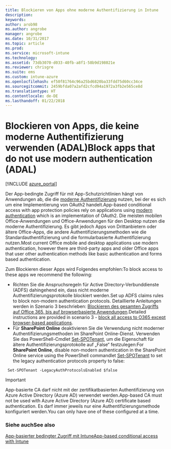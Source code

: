 ```yaml
---
title: Blockieren von Apps ohne moderne Authentifizierung in Intune
description: 
keywords: 
author: arob98
ms.author: angrobe
manager: angrobe
ms.date: 10/31/2017
ms.topic: article
ms.prod: 
ms.service: microsoft-intune
ms.technology: 
ms.assetid: 73db3070-d033-40fb-a8f1-58b9d198021e
ms.reviewer: chrisgre
ms.suite: ems
ms.custom: intune-azure
ms.openlocfilehash: ef50f81764c96a25bd6820ba33fdd75d60cc34ce
ms.sourcegitcommit: 2459bfda07a2afd2cfcd94a1972a3fb2e565ce8d
ms.translationtype: HT
ms.contentlocale: de-DE
ms.lasthandoff: 01/22/2018
---
```

# <a name="block-apps-that-do-not-use-modern-authentication-adal"></a><span data-ttu-id="e8159-102">Blockieren von Apps, die keine moderne Authentifizierung verwenden (ADAL)</span><span class="sxs-lookup"><span data-stu-id="e8159-102">Block apps that do not use modern authentication (ADAL)</span></span>

[!INCLUDE [azure_portal](./includes/azure_portal.md)]

<span data-ttu-id="e8159-103">Der App-bedingte Zugriff für mit App-Schutzrichtlinien hängt von Anwendungen ab, die die [moderne Authentifizierung](https://support.office.com/article/Using-Office-365-modern-authentication-with-Office-clients-776c0036-66fd-41cb-8928-5495c0f9168a) nutzen, bei der es sich um eine Implementierung von OAuth2 handelt.</span><span class="sxs-lookup"><span data-stu-id="e8159-103">App-based conditional access with app protection policies rely on applications using [modern authentication](https://support.office.com/article/Using-Office-365-modern-authentication-with-Office-clients-776c0036-66fd-41cb-8928-5495c0f9168a) which is an implementation of OAuth2.</span></span> <span data-ttu-id="e8159-104">Die meisten mobilen Office-Anwendungen und Office-Anwendungen für den Desktop nutzen die moderne Authentifizierung. Es gibt jedoch Apps von Drittanbietern oder ältere Office-Apps, die andere Authentifizierungsmethoden wie die Standardauthentifizierung und die formularbasierte Authentifizierung nutzen.</span><span class="sxs-lookup"><span data-stu-id="e8159-104">Most current Office mobile and desktop applications use modern authentication, however there are third-party apps and older Office apps that user other authentication methods like basic authentication and forms based authentication.</span></span>

<span data-ttu-id="e8159-105">Zum Blockieren dieser Apps wird Folgendes empfohlen:</span><span class="sxs-lookup"><span data-stu-id="e8159-105">To block access to these apps we recommend the following:</span></span>

* <span data-ttu-id="e8159-106">Richten Sie die Anspruchsregeln für Active Directory-Verbunddienste (ADFS) dahingehend ein, dass nicht moderne Authentifizierungsprotokolle blockiert werden.</span><span class="sxs-lookup"><span data-stu-id="e8159-106">Set up ADFS claims rules to block non-modern authentication protocols.</span></span> <span data-ttu-id="e8159-107">Detaillierte Anleitungen werden in Szenario 3 beschrieben: [Blockieren des gesamten Zugriffs auf Office 365, bis auf browserbasierte Anwendungen](https://technet.microsoft.com/library/dn592182.aspx).</span><span class="sxs-lookup"><span data-stu-id="e8159-107">Detailed instructions are provided in scenario 3 - [block all access to O365 except browser-based applications](https://technet.microsoft.com/library/dn592182.aspx).</span></span>
* <span data-ttu-id="e8159-108">Für **SharePoint Online** deaktivieren Sie die Verwendung nicht moderner Authentifizierungsmethoden im SharePoint Online-Dienst. Verwenden Sie das PowerShell-Cmdlet [Set-SPOTenant](https://technet.microsoft.com/library/fp161390.aspx), um die Eigenschaft für ältere Authentifizierungsprotokolle auf „False“ festzulegen:</span><span class="sxs-lookup"><span data-stu-id="e8159-108">For **SharePoint Online**, disable non-modern authentication in the SharePoint Online service using the PowerShell commandlet [Set-SPOTenant](https://technet.microsoft.com/library/fp161390.aspx) to set the legacy authentication protocols property to false:</span></span>

```
 Set-SPOTenant -LegacyAuthProtocolsEnabled $false
```


>[!IMPORTANT]
><span data-ttu-id="e8159-109">App-basierte CA darf nicht mit der zertifikatbasierten Authentifizierung von Azure Active Directory (Azure AD) verwendet werden.</span><span class="sxs-lookup"><span data-stu-id="e8159-109">App-based CA must not be used with Azure Active Directory (Azure AD) certificate based authentication.</span></span> <span data-ttu-id="e8159-110">Es darf immer jeweils nur eine Authentifizierungsmethode konfiguriert werden.</span><span class="sxs-lookup"><span data-stu-id="e8159-110">You can only have one of these configured at a time.</span></span>

### <a name="see-also"></a><span data-ttu-id="e8159-111">Siehe auch</span><span class="sxs-lookup"><span data-stu-id="e8159-111">See also</span></span>
[<span data-ttu-id="e8159-112">App-basierter bedingter Zugriff mit Intune</span><span class="sxs-lookup"><span data-stu-id="e8159-112">App-based conditional access with Intune</span></span>](app-based-conditional-access-intune.md)
